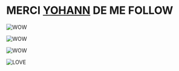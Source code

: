 # MERCI [YOHANN](https://www.github.com/ythepaut) DE ME FOLLOW

![WOW](https://media.giphy.com/media/l3q2K5jinAlChoCLS/giphy.gif)

![WOW](https://media.giphy.com/media/26ufdipQqU2lhNA4g/giphy.gif)

![WOW](https://media.giphy.com/media/5VKbvrjxpVJCM/giphy.gif)

![LOVE](https://media.giphy.com/media/26FLdmIp6wJr91JAI/giphy.gif)

